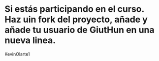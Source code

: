 # Si estás participando en el curso. Haz uin fork del proyecto, añade y añade tu usuario de GiutHun en una nueva linea.

KevinOlarte1
